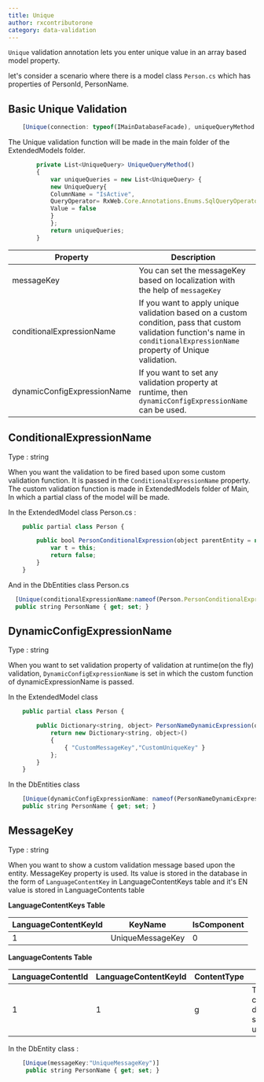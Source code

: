 ```yaml
---
title: Unique
author: rxcontributorone
category: data-validation  
---
```


`Unique` validation annotation lets you enter unique value in an array based model property. 

let's consider a scenario where there is a model class `Person.cs` which has properties of PersonId, PersonName.

## Basic Unique Validation  

```js
    [Unique(connection: typeof(IMainDatabaseFacade), uniqueQueryMethod:nameof(Person.UniqueQueryMethod))]
```

The Unique validation function will be made in the main folder of the ExtendedModels folder. 

```js
        private List<UniqueQuery> UniqueQueryMethod()
        {
            var uniqueQueries = new List<UniqueQuery> {
            new UniqueQuery{
            ColumnName = "IsActive",
            QueryOperator= RxWeb.Core.Annotations.Enums.SqlQueryOperator.NotEqual,
            Value = false
            }
            };
            return uniqueQueries;
        }
```

| Property | Description | Syntax |
| ----------- | ----------- | ----------- |
| messageKey | You can set the messageKey based on localization with the help of `messageKey` | [Unique(typeof(IMainDatabaseFacade),`messageKey`:"UniqueMessageKey")] |
| conditionalExpressionName | If you want to apply unique validation based on a custom condition, pass that custom validation function's name in `conditionalExpressionName` property of Unique validation. | [Unique(`typeof`(IMainConnection),`conditionalExpressionName`:nameof(`Person.PersonNameConditionalExpression`))] |
| dynamicConfigExpressionName | If you want to set any validation property at runtime, then `dynamicConfigExpressionName` can be used. | [Unique(`typeof`(IMainConnection),`dynamicConfigExpressionName`:nameof(`PersonNameDynamicExpression`))] |

## ConditionalExpressionName
Type : string

When you want the validation to be fired based upon some custom validation function. It is passed in the `ConditionalExpressionName` property.
The custom validation function is made in ExtendedModels folder of Main, In which a partial class of the model will be made.

In the ExtendedModel class
Person.cs :

```js
    public partial class Person {

        public bool PersonConditionalExpression(object parentEntity = null) {
            var t = this;
            return false;
        }
    }
```

And in the DbEntities class
Person.cs

```js
  [Unique(conditionalExpressionName:nameof(Person.PersonConditionalExpression))]
  public string PersonName { get; set; }
```

## DynamicConfigExpressionName
Type : string

When you want to set validation property of validation at runtime(on the fly) validation, `DynamicConfigExpressionName` is set in which the custom function of dynamicExpressionName is passed.

In the ExtendedModel class

```js
    public partial class Person {

        public Dictionary<string, object> PersonNameDynamicExpression(object parentEntity = null) {
            return new Dictionary<string, object>()
            {
                { "CustomMessageKey","CustomUniqueKey" }
            };
        }
    }

```

In the DbEntities class

```js
    [Unique(dynamicConfigExpressionName: nameof(PersonNameDynamicExpression))]
    public string PersonName { get; set; }
```

## MessageKey
Type : string

When you want to show a custom validation message based upon the entity. MessageKey property is used. Its value is stored in the database in the form of `LanguageContentKey` in LanguageContentKeys table and it's EN value is stored in LanguageContents table

**LanguageContentKeys Table**

| LanguageContentKeyId | KeyName | IsComponent 
| ----------- | ----------- | ----------- | 
| 1 | UniqueMessageKey | 0 | 

**LanguageContents Table**

| LanguageContentId | LanguageContentKeyId | ContentType | En | Fr |
| ----------- | ----------- | ----------- | -------- | ---- | 
| 1 | 1 | g | This candidate data should be unique | NULL |  

In the DbEntity class : 

```js
    [Unique(messageKey:"UniqueMessageKey")]
     public string PersonName { get; set; }
```